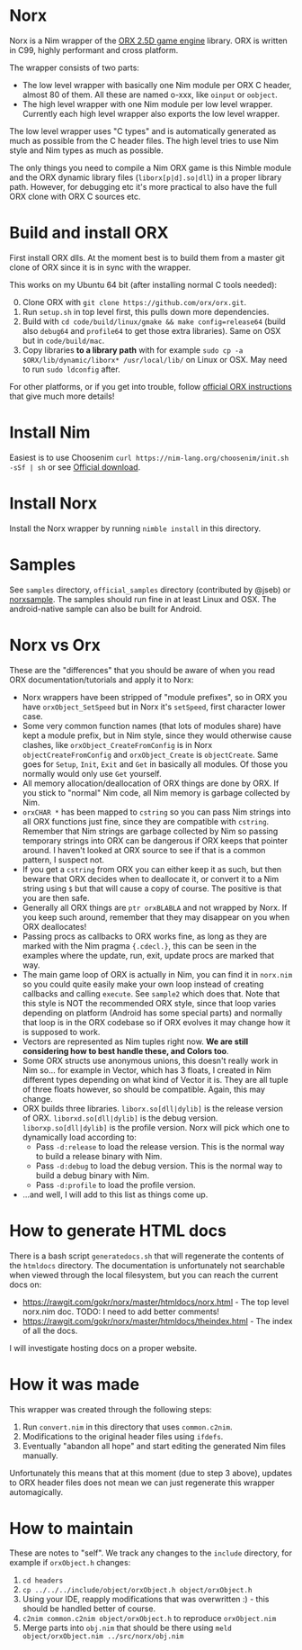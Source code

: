 # Norx
Norx is a Nim wrapper of the [ORX 2.5D game engine](http://orx-project.org/) library. ORX is written in C99, highly performant and cross platform.

The wrapper consists of two parts:

* The low level wrapper with basically one Nim module per ORX C header, almost 80 of them. All these are named o-xxx, like `oinput` or `oobject`.
* The high level wrapper with one Nim module per low level wrapper. Currently each high level wrapper also exports the low level wrapper.

The low level wrapper uses "C types" and is automatically generated as much as possible from the C header files.
The high level tries to use Nim style and Nim types as much as possible.

The only things you need to compile a Nim ORX game is this Nimble module and the ORX dynamic library files (`liborx[p|d].so|dll`) in a proper library path. However, for debugging etc it's more practical to also have the full ORX clone with ORX C sources etc.

# Build and install ORX
First install ORX dlls. At the moment best is to build them from a master git clone of ORX since it is in sync with the wrapper.

This works on my Ubuntu 64 bit (after installing normal C tools needed):

0. Clone ORX with `git clone https://github.com/orx/orx.git`.
1. Run `setup.sh` in top level first, this pulls down more dependencies.
2. Build with `cd code/build/linux/gmake && make config=release64` (build also `debug64` and `profile64` to get those extra libraries). Same on OSX but in `code/build/mac`. 
3. Copy libraries **to a library path** with for example `sudo cp -a $ORX/lib/dynamic/liborx* /usr/local/lib/` on Linux or OSX. May need to run `sudo ldconfig` after.

For other platforms, or if you get into trouble, follow [official ORX instructions](https://wiki.orx-project.org/en/guides/beginners/downloading_orx) that give much more details!

# Install Nim
Easiest is to use Choosenim `curl https://nim-lang.org/choosenim/init.sh -sSf | sh` or see [Official download](https://nim-lang.org/install.html).

# Install Norx
Install the Norx wrapper by running  `nimble install` in this directory.

# Samples
See `samples` directory, `official_samples` directory (contributed by @jseb) or [norxsample](https://github.com/gokr/norxsample). The samples should run fine in at least Linux and OSX. The android-native sample can also be built for Android.

# Norx vs Orx
These are the "differences" that you should be aware of when you read ORX documentation/tutorials and apply it to Norx:

* Norx wrappers have been stripped of "module prefixes", so in ORX you have `orxObject_SetSpeed` but in Norx it's `setSpeed`, first character lower case.
* Some very common function names (that lots of modules share) have kept a module prefix, but in Nim style, since they would otherwise cause clashes, like `orxObject_CreateFromConfig` is in Norx `objectCreateFromConfig` and `orxObject_Create` is `objectCreate`. Same goes for `Setup`, `Init`, `Exit` and `Get` in basically all modules. Of those you normally would only use `Get` yourself.
* All memory allocation/deallocation of ORX things are done by ORX. If you stick to "normal" Nim code, all Nim memory is garbage collected by Nim.
* `orxCHAR *` has been mapped to `cstring` so you can pass Nim strings into all ORX functions just fine, since they are compatible with `cstring`. Remember that Nim strings are garbage collected by Nim so passing temporary strings into ORX can be dangerous if ORX keeps that pointer around. I haven't looked at ORX source to see if that is a common pattern, I suspect not.
* If you get a `cstring` from ORX you can either keep it as such, but then beware that ORX decides when to deallocate it, or convert it to a Nim string using `$` but that will cause a copy of course. The positive is that you are then safe.
* Generally all ORX things are `ptr orxBLABLA` and not wrapped by Norx. If you keep such around, remember that they may disappear on you when ORX deallocates!
* Passing procs as callbacks to ORX works fine, as long as they are marked with the Nim pragma `{.cdecl.}`, this can be seen in the examples where the update, run, exit, update procs are marked that way.
* The main game loop of ORX is actually in Nim, you can find it in `norx.nim` so you could quite easily make your own loop instead of creating callbacks and calling `execute`. See `sample2` which does that. Note that this style is NOT the recommended ORX style, since that loop varies depending on platform (Android has some special parts) and normally that loop is in the ORX codebase so if ORX evolves it may change how it is supposed to work.
* Vectors are represented as Nim tuples right now. **We are still considering how to best handle these, and Colors too**.
* Some ORX structs use anonymous unions, this doesn't really work in Nim so... for example in Vector, which has 3 floats, I created in Nim different types depending on what kind of Vector it is. They are all tuple of three floats however, so should be compatible. Again, this may change.
* ORX builds three libraries. `liborx.so[dll|dylib]` is the release version of ORX. `liborxd.so[dll|dylib]` is the debug version. `liborxp.so[dll|dylib]` is the profile version. Norx will pick which one to dynamically load according to:
  * Pass `-d:release` to load the release version. This is the normal way to build a release binary with Nim.
  * Pass `-d:debug` to load the debug version. This is the normal way to build a debug binary with Nim.
  * Pass `-d:profile` to load the profile version.
* ...and well, I will add to this list as things come up.

# How to generate HTML docs
There is a bash script `generatedocs.sh` that will regenerate the contents of the `htmldocs` directory. The documentation is unfortunately not searchable when viewed through the local filesystem, but you can reach the current docs on:

* https://rawgit.com/gokr/norx/master/htmldocs/norx.html - The top level norx.nim doc. TODO: I need to add better comments!
* https://rawgit.com/gokr/norx/master/htmldocs/theindex.html - The index of all the docs.

I will investigate hosting docs on a proper website.

# How it was made
This wrapper was created through the following steps:

1. Run `convert.nim` in this directory that uses `common.c2nim`.
2. Modifications to the original header files using `ifdefs`.
3. Eventually "abandon all hope" and start editing the generated Nim files manually.

Unfortunately this means that at this moment (due to step 3 above), updates to ORX header files does not mean we can just regenerate this wrapper automagically.

# How to maintain
These are notes to "self". We track any changes to the `include` directory, for example if `orxObject.h` changes:

1. `cd headers`
2. `cp ../../../include/object/orxObject.h object/orxObject.h`
3. Using your IDE, reapply modifications that was overwritten :) - this should be handled better of course.
4. `c2nim common.c2nim object/orxObject.h` to reproduce `orxObject.nim`
5. Merge parts into `obj.nim` that should be there using `meld object/orxObject.nim ../src/norx/obj.nim`
